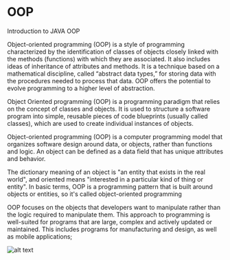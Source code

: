 # OOP
Introduction to JAVA OOP

Object-oriented programming (OOP) is a style of programming characterized by the identification of classes of objects closely linked with the methods (functions) with which they are associated. It also includes ideas of inheritance of attributes and methods. It is a technique based on a mathematical discipline, called “abstract data types,” for storing data with the procedures needed to process that data. OOP offers the potential to evolve programming to a higher level of abstraction.

Object Oriented programming (OOP) is a programming paradigm that relies on the concept of classes and objects. It is used to structure a software program into simple, reusable pieces of code blueprints (usually called classes), which are used to create individual instances of objects.

Object-oriented programming (OOP) is a computer programming model that organizes software design around data, or objects, rather than functions and logic. An object can be defined as a data field that has unique attributes and behavior.

The dictionary meaning of an object is "an entity that exists in the real world", and oriented means "interested in a particular kind of thing or entity".
In basic terms, OOP is a programming pattern that is built around objects or entities, so it's called object-oriented programming

OOP focuses on the objects that developers want to manipulate rather than the logic required to manipulate them. This approach to programming is well-suited for programs that are large, complex and actively updated or maintained. This includes programs for manufacturing and design, as well as mobile applications;

![alt text]([https://www.freecodecamp.org/news/content/images/size/w1600/2022/09/OOP.png)



